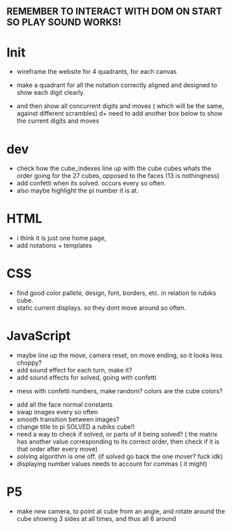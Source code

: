 ## REMEMBER TO INTERACT WITH DOM ON START SO PLAY SOUND WORKS!
# Init
+ wireframe the website for 4 quadrants, for each canvas
+ make a quadrant for all the notation correctly aligned and designed to show each digit clearly. 

+ and then show all concurrent digits and moves ( which will be the same, against different scrambles)
d+ need to add another box below to show the current digits and moves

# dev
+ check how the cube_indexes line up with the cube cubes whats the order going for the 27 cubes, opposed to the faces (13 is nothingness)
+ add confetti when its solved. occurs every so often.
+ also maybe highlight the pi number it is at.

# HTML
+ i think it is just one home page, 
+ add notations + templates


# CSS
+ find good color pallete, design, font, borders, etc. in relation to rubiks cube. 
+ static current displays. so they dont move around so often.

# JavaScript
+ maybe line up the move, camera reset, on move ending, so it looks less choppy?
+ add sound effect for each turn, make it?
+ add sound effects for solved, going with confetti

- mess with confetti numbers, make random? colors are the cube colors?
+ add all the face normal constants
+ swap images every so often
+ smooth transition between images?
+ change title to pi SOLVED a rubiks cube!!
+ need a way to check if solved, or parts of it being solved? 
( the matrix has another value corresponding to its correct order, then check if it is that order after every move)
+ solving algorithm is one off. (if solved go back the one mover? fuck idk)
+ displaying number values needs to account for commas ( it might)



# P5 
+ make new camera, to point at cube from an angle, and rotate around the cube showing 3 sides at all times, and thus all 6 around
